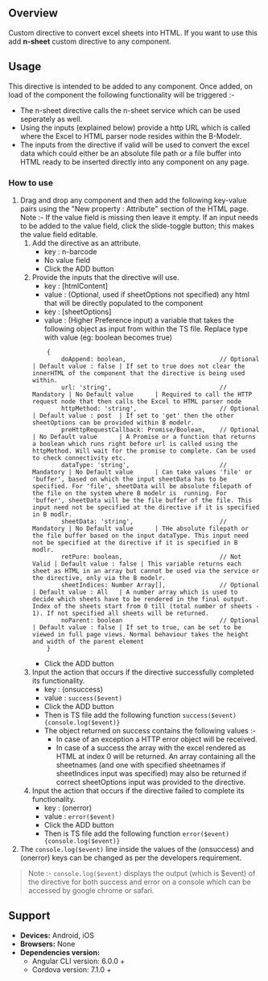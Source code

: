## Overview 
Custom directive to convert excel sheets into HTML. If you want to use this add **n-sheet** custom directive to any component.

## Usage
This directive is intended to be added to any component. Once added, on load of the component the following functionality will be triggered :-
* The n-sheet directive calls the n-sheet service which can be used seperately as well.
* Using the inputs (explained below) provide a http URL which is called where the Excel to HTML parser node resides within the B-Modelr.
* The inputs from the directive if valid will be used to convert the excel data which could either be an absolute file path or a file buffer into HTML ready to be inserted directly into any component on any page.

### How to use   
1. Drag and drop any component and then add the following key-value pairs using the "New property : Attribute" section of the HTML page. Note :- If the value field is missing then leave it empty. If an input needs to be added to the value field, click the slide-toggle button; this makes the value field editable.
    1. Add the directive as an attribute.
        - key : n-barcode
        - No value field
        - Click the ADD button
    2. Provide the inputs that the directive will use.
        - key : [htmlContent] 
        - value : (Optional, used if sheetOptions not specified) any html that will be directly populated to the component
        - key : [sheetOptions] 
        - value : (Higher Preference input) a variable that takes the following object as input from within the TS file. Replace type with value (eg: boolean becomes true)
        ```
            {
                doAppend: boolean,                          // Optional  | Default value : false | If set to true does not clear the innerHTML of the component that the directive is being used within.
                url: 'string',                              // Mandatory | No Default value      | Required to call the HTTP request node that then calls the Excel to HTML parser node
                httpMethod: 'string',                       // Optional  | Default value : post  | If set to 'get' then the other sheetOptions can be provided within B modelr.
                preHttpRequestCallback: Promise/Boolean,    // Optional  | No Default value      | A Promise or a function that returns a boolean which runs right before url is called using the httpMethod. Will wait for the promise to complete. Can be used to check connectivity etc.  
                dataType: 'string',                         // Mandatory | No Default value      | Can take values 'file' or 'buffer', based on which the input sheetData has to be specified. For 'file', sheetData will be absolute filepath of the file on the system where B modelr is  running. For 'buffer', sheetData will be the file buffer of the file. This input need not be specified at the directive if it is specified in B modlr.
                sheetData: 'string',                        // Mandatory | No Default value      | THe absolute filepath or the file buffer based on the input dataType. This input need not be specified at the directive if it is specified in B modlr.
                retPure: boolean,                           // Not Valid | Default value : false | This variable returns each sheet as HTML in an array but cannot be used via the service or the directive, only via the B modelr.
                sheetIndices: Number Array[],               // Optional  | Default value : All   | A number array which is used to decide which sheets have to be rendered in the final output. Index of the sheets start from 0 till (total number of sheets - 1). If not specified all sheets will be returned.
                noParent: boolean                           // Optional  | Default value : false | If set to true, can be set to be viewed in full page views. Normal behaviour takes the height and width of the parent element
            }
         ```
        - Click the ADD button
    3. Input the action that occurs if the directive successfully completed its functionality.
        - key : (onsuccess)  
        - value : `success($event)`
        - Click the ADD button
        - Then is TS file add the following function `success($event){console.log($event)}`
        - The object returned on success contains the following values :-
            - In case of an exception a HTTP error object will be received.
            - In case of a success the array with the excel rendered as HTML at index 0 will be returned. An array containing all the sheetnames (and one with specified sheetnames if sheetIndices input was specified) may also be returned if correct sheetOptions input was provided to the directive.
    4. Input the action that occurs if the directive failed to complete its functionality.
        - key : (onerror)  
        - value : `error($event)`
        - Click the ADD button
        - Then is TS file add the following function `error($event){console.log($event)}`
2. The `console.log($event)` line inside the values of the (onsuccess) and (onerror) keys can be changed as per the developers requirement. 
>Note :- `console.log($event)` displays the output (which is $event) of the directive for both success and error on a console which can be accessed by google chrome or safari.

## Support
- **Devices:** Android, iOS
- **Browsers:**  None
- **Dependencies version:** 
    - Angular CLI version: 6.0.0 + 
    - Cordova version: 7.1.0 +
